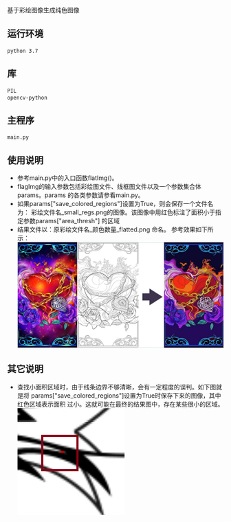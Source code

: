 基于彩绘图像生成纯色图像

## 运行环境
    python 3.7  
## 库
    PIL
    opencv-python
## 主程序
    main.py
## 使用说明
- 参考main.py中的入口函数flatImg()。
- flagImg的输入参数包括彩绘图文件、线框图文件以及一个参数集合体params。params
的各类参数请参看main.py。
- 如果params["save_colored_regions"]设置为True，则会保存一个文件名为：
彩绘文件名_small_regs.png的图像。该图像中用红色标注了面积小于指定参数params["area_thresh"]
的区域
- 结果文件以：原彩绘文件名_颜色数量_flatted.png 命名。
  参考效果如下所示：
![输入输出示意图](https://github.com/zjustarstar/PureColorExtractor/blob/main/result/demo.jpg)

## 其它说明
- 查找小面积区域时，由于线条边界不够清晰，会有一定程度的误判。如下图就是将
params["save_colored_regions"]设置为True时保存下来的图像，其中红色区域表示面积
过小。这就可能在最终的结果图中，存在某些很小的区域。
![小区域示意图](https://github.com/zjustarstar/PureColorExtractor/blob/main/result/small_regions.png)
    